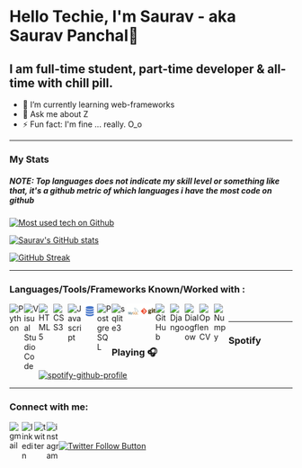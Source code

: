 # Hello Techie, I'm Saurav - aka Saurav Panchal👋
## I am full-time student, part-time developer & all-time with chill pill. 
- 🌱 I’m currently learning web-frameworks
- 💬 Ask me about Z
- ⚡ Fun fact: I'm fine ... really. O_o
<!-- - 🔭 I’m currently working on chrome-extension
- 👯 I’m looking to collaborate on 
- 🤔 I’m looking for help with open-source-contribution
- 📫 How to reach me: ...
- 😄 Pronouns: ...
 -->
<hr />

### My Stats
##### NOTE: Top languages does not indicate my skill level or something like that, it's a github metric of which languages i have the most code on github
[![Most used tech on Github](https://github-readme-stats.vercel.app/api/top-langs/?username=sauravpanchal&layout=compact&show_icons=true&theme=radical)](https://github.com/sauravpanchal)

[![Saurav's GitHub stats](https://github-readme-stats.vercel.app/api?username=sauravpanchal&show_icons=true&theme=radical)](https://github.com/sauravpanchal)

[![GitHub Streak](http://github-readme-streak-stats.herokuapp.com?user=sauravpanchal&theme=radical)](https://git.io/streak-stats)
<hr />

### Languages/Tools/Frameworks Known/Worked with :
<img align="left" alt="Python" width="26px" src="https://img.icons8.com/color/48/000000/python--v1.png" />
<!-- <img align="left" alt="Java" width="22px" src="https://www.flaticon.com/svg/static/icons/svg/226/226777.svg"/> -->
<img align="left" alt="Visual Studio Code" width="26px" src="https://img.icons8.com/color/48/000000/visual-studio-code-2019.png" />
<img align="left" alt="HTML5" width="26px" src="https://img.icons8.com/color/48/000000/html-5--v1.png" />
<img align="left" alt="CSS3" width="26px" src="https://img.icons8.com/color/64/000000/css3.png"/>
<img align="left" alt="Javascript" width="26px" src="https://img.icons8.com/color/48/000000/javascript--v1.pn"/>
<img align="left" alt="SQL" width="26px" src="https://raw.githubusercontent.com/github/explore/80688e429a7d4ef2fca1e82350fe8e3517d3494d/topics/sql/sql.png" />
<img align="left" alt="PostgreSQL" width="26px" src="https://img.icons8.com/color/48/000000/postgreesql.png"/>
<img align="left" alt="sqlite3" width="26px" src="https://upload.wikimedia.org/wikipedia/commons/thumb/9/97/Sqlite-square-icon.svg/384px-Sqlite-square-icon.svg.png"/>
<img align="left" alt="MySQL" width="26px" src="https://raw.githubusercontent.com/github/explore/80688e429a7d4ef2fca1e82350fe8e3517d3494d/topics/mysql/mysql.png" />
<img align="left" alt="Git" width="26px" src="https://raw.githubusercontent.com/github/explore/80688e429a7d4ef2fca1e82350fe8e3517d3494d/topics/git/git.png" />
<img align="left" alt="GitHub" width="26px" src="https://img.icons8.com/ios-glyphs/48/000000/github.png" />
<img align="left" alt="Django" width="26px" src="https://img.icons8.com/color/48/000000/django.png" />
<img align="left" alt="Dialogflow" width="26px" src="https://1.bp.blogspot.com/-JvgPl45v_ko/XpMPaeOH2xI/AAAAAAACwcQ/NeNFN_kMh_0MFn1aAp9F06jAL64CDXCCQCNcBGAsYHQ/s1600/dialogflow%2Blogo.png" />
<img align="left" alt="OpenCV" width="26px" src="https://img.icons8.com/color/48/000000/opencv.png" />
<img align="left" alt="Numpy" width="26px" src="https://user-images.githubusercontent.com/98330/63813335-20cd4b80-c8e2-11e9-9c04-e4dbf7285aa1.png" />

<br />
<hr />

### Spotify Playing 🎧
[![spotify-github-profile](https://spotify-github-profile.vercel.app/api/view?uid=yzda09jikk2kl43erltzpr5v7&cover_image=false&theme=default)](https://spotify-github-profile.vercel.app/api/view?uid=yzda09jikk2kl43erltzpr5v7&redirect=true)

<hr />

### Connect with me:
[<img align="left" alt="gmail" width="22px" src="https://img.icons8.com/color/48/000000/gmail-new.png"/>](https://www.gmail.com)
[<img align="left" alt="linkedin" width="22px" src="https://image.flaticon.com/icons/png/512/174/174857.png"/>](https://www.linkedin.com/in/sauravpanchal)
[<img align="left" alt="twitter" width="22px" src="https://img.icons8.com/fluency/48/000000/twitter.png"/>](https://twitter.com/sauravpanchhal)
[<img align="left" alt="instagram" width="22px" src="https://img.icons8.com/fluency/48/000000/instagram-new.png"/>](https://www.instagram.com/sauravpanchhal)
<br />
<br />
[![Twitter Follow Button](https://img.shields.io/twitter/follow/sauravpanchhal?color=1DA1F2&logo=twitter&style=for-the-badge)](https://twitter.com/intent/follow?original_referer=https%3A%2F%2Fgithub.com%2Fsauravpanchhal&screen_name=sauravpanchhal)
